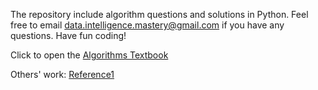 The repository include algorithm questions and solutions in Python. Feel free to email data.intelligence.mastery@gmail.com if you have any questions. Have fun coding!


Click to open the [Algorithms Textbook](https://github.com/sudheernaidu53/Data-Structures-and-Algorithms-specialization-University-of-California-San-Diego/blob/master/Algorithmic%20toolbox%20course%201/Alexander%20S.%20Kulikov%2C%20Pavel%20Pevzner%20-%20Learning%20Algorithms%20Through%20Programming%20and%20Puzzle%20Solving%20(2018%2C%20Leanpub).pdf)

Others' work: [Reference1](https://github.com/mablatnik/Algorithmic-Toolbox)
